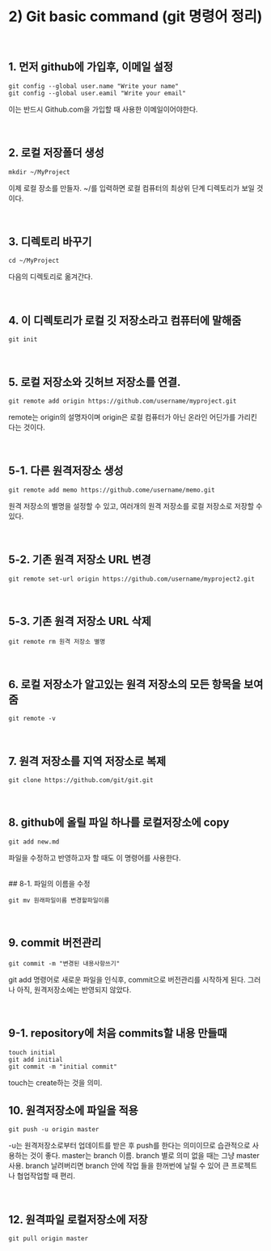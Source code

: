 # 2) Git basic command  (git 명령어 정리) 

<br /> 

## 1. 먼저 github에 가입후, 이메일 설정

    git config --global user.name "Write your name"
    git config --global user.eamil "Write your email"

이는 반드시 Github.com을 가입할 때 사용한 이메일이어야한다.

<br />

## 2. 로컬 저장폴더 생성

    mkdir ~/MyProject 
이제 로컬 장소를 만들자. ~/를 입력하면 로컬 컴퓨터의 최상위 단계 디렉토리가 보일 것이다.

<br />

## 3. 디렉토리 바꾸기
    cd ~/MyProject

다음의 디렉토리로 옮겨간다.

<br />

## 4. 이 디렉토리가 로컬 깃 저장소라고 컴퓨터에 말해줌
    
    git init 

<br />

## 5. 로컬 저장소와 깃허브 저장소를 연결.
    git remote add origin https://github.com/username/myproject.git
 remote는 origin의 설명자이며 origin은 로컬 컴퓨터가 아닌 온라인 어딘가를 가리킨다는 것이다.

<br/>

## 5-1. 다른 원격저장소 생성

    git remote add memo https://github.come/username/memo.git
원격 저장소의 별명을 설정할 수 있고, 여러개의 원격 저장소를 로컬 저장소로 저장할 수 있다.

<br/>

## 5-2. 기존 원격 저장소 URL 변경

    git remote set-url origin https://github.com/username/myproject2.git

<br/>

## 5-3. 기존 원격 저장소 URL 삭제

    git remote rm 원격 저장소 별명

<br/>

## 6. 로컬 저장소가 알고있는 원격 저장소의 모든 항목을 보여줌
    
    git remote -v

<br/>

## 7. 원격 저장소를 지역 저장소로 복제

    git clone https://github.com/git/git.git
    
<br/>

## 8. github에 올릴 파일 하나를 로컬저장소에 copy

    git add new.md
 파일을 수정하고 반영하고자 할 때도 이 명령어를 사용한다.
 
<br/>
## 8-1. 파일의 이름을 수정

    git mv 원래파일이름 변경할파일이름

<br/>

## 9. commit 버전관리
    
    git commit -m "변경된 내용사항쓰기"
git add 명령어로 새로운 파일을 인식후, commit으로 버전관리를 시작하게 된다. 그러나 아직, 원격저장소에는 반영되지 않았다.

<br/>

## 9-1. repository에 처음 commits할 내용 만들때
   
    touch initial
    git add initial
    git commit -m "initial commit"
touch는 create하는 것을 의미. 

## 10. 원격저장소에 파일을 적용

    git push -u origin master
 -u는 원격저장소로부터 업데이트를 받은 후 push를 한다는 의미이므로 습관적으로 사용하는 것이 좋다.
 master는 branch 이름. branch 별로 의미 없을 때는 그냥 master 사용. branch 날려버리면 branch 안에 작업 들을 한꺼번에 날릴 수 있어 큰 프로젝트나 협업작업할 때 편리.
 
<br/>

## 12. 원격파일 로컬저장소에 저장

    git pull origin master
